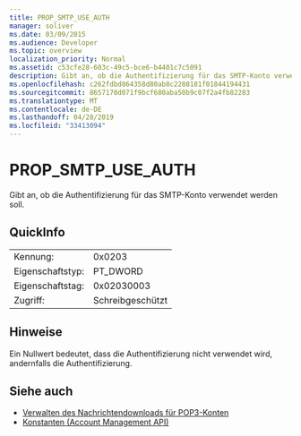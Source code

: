 ```yaml
---
title: PROP_SMTP_USE_AUTH
manager: soliver
ms.date: 03/09/2015
ms.audience: Developer
ms.topic: overview
localization_priority: Normal
ms.assetid: c53cfe28-603c-49c5-bce6-b4401c7c5091
description: Gibt an, ob die Authentifizierung für das SMTP-Konto verwendet werden soll.
ms.openlocfilehash: c262fdbd864358d80ab8c2288181f01844194431
ms.sourcegitcommit: 8657170d071f9bcf680aba50b9c07f2a4fb82283
ms.translationtype: MT
ms.contentlocale: de-DE
ms.lasthandoff: 04/28/2019
ms.locfileid: "33413094"
---
```

# <a name="prop_smtp_use_auth"></a>PROP_SMTP_USE_AUTH

Gibt an, ob die Authentifizierung für das SMTP-Konto verwendet werden soll.
  
## <a name="quick-info"></a>QuickInfo

|||
|:-----|:-----|
|Kennung:  <br/> |0x0203  <br/> |
|Eigenschaftstyp:  <br/> |PT_DWORD  <br/> |
|Eigenschaftstag:  <br/> |0x02030003  <br/> |
|Zugriff:  <br/> |Schreibgeschützt  <br/> |
   
## <a name="remarks"></a>Hinweise

Ein Nullwert bedeutet, dass die Authentifizierung nicht verwendet wird, andernfalls die Authentifizierung.
  
## <a name="see-also"></a>Siehe auch

- [Verwalten des Nachrichtendownloads für POP3-Konten](managing-message-downloads-for-pop3-accounts.md) 
- [Konstanten (Account Management API)](constants-account-management-api.md)


